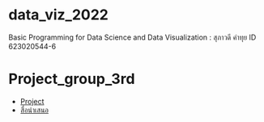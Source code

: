# data_viz_2022
Basic Programming for Data Science and Data Visualization : สุภาวดี คำทุย ID 623020544-6


# Project_group_3rd
* [Project](https://github.com/SupawadeeKhamthuy/data_viz_2022/blob/main/Project_Datastudio.ipynb)
* [สื่อนำเสนอ](https://github.com/SupawadeeKhamthuy/data_viz_2022/blob/main/Project%20%E0%B8%81%E0%B8%A5%E0%B8%B8%E0%B9%88%E0%B8%A1%203rd.pdf)
